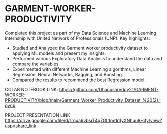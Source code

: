 # GARMENT-WORKER-PRODUCTIVITY
Completed this project as part of my Data Science and Machine Learning Internship with United Network of Professionals (UNP). Key highlights:
- Studied and Analyzed the Garment worker productivity dataset to applying ML models and present my insights. 
- Performed various Exploratory Data Analysis to understand the data and compare the variables.
- Experimented with different Machine Learning algorithms, Linear Regression, Neural Networks, Bagging, and Boosting.
- Compared the results to recommend the best Regression model. 

COLAB NOTEBOOK LINK:
https://github.com/Dhanushreddy21/GARMENT-WORKER-PRODUCTIVITY/blob/main/Garment_Worker_Productivity_Dataset_%20(2).ipynb

PROJECT PRESENTATION LINK
https://drive.google.com/file/d/1rnua6vbsrT4q7GL1pn1n1yXNhuu8Hify/view?usp=share_link
